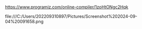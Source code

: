 https://www.programiz.com/online-compiler/1zoHtONgc2Hqk

file:///C:/Users/202209310897/Pictures/Screenshot%202024-09-04%20091658.png
